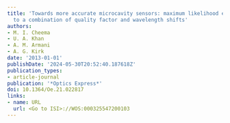 ```yaml
---
title: 'Towards more accurate microcavity sensors: maximum likelihood estimation applied
  to a combination of quality factor and wavelength shifts'
authors:
- M. I. Cheema
- U. A. Khan
- A. M. Armani
- A. G. Kirk
date: '2013-01-01'
publishDate: '2024-05-30T20:52:40.187618Z'
publication_types:
- article-journal
publication: '*Optics Express*'
doi: 10.1364/Oe.21.022817
links:
- name: URL
  url: <Go to ISI>://WOS:000325547200103
---
```

